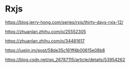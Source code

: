 <!--
Created: Mon Aug 26 2019 15:17:51 GMT+0800 (China Standard Time)
Modified: Mon Aug 26 2019 15:17:51 GMT+0800 (China Standard Time)
-->
# Rxjs

https://blog.jerry-hong.com/series/rxjs/thirty-days-rxjs-12/

https://zhuanlan.zhihu.com/p/25552305

https://zhuanlan.zhihu.com/p/34481617

https://juejin.im/post/58de35c161ff4b00615e08b8

https://blog.csdn.net/qq_26787115/article/details/53954262

